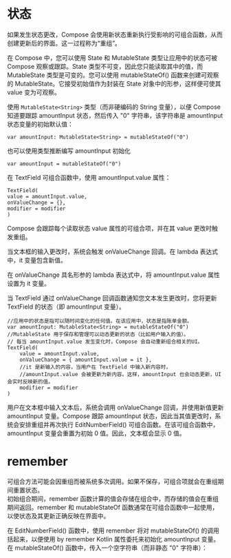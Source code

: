 # 状态
如果发生状态更改，Compose 会使用新状态重新执行受影响的可组合函数，从而创建更新后的界面。这一过程称为“重组”。

在 Compose 中，您可以使用 State 和 MutableState 类型让应用中的状态可被 Compose 观察或跟踪。State 类型不可变，因此您只能读取其中的值，而 MutableState 类型是可变的。您可以使用 mutableStateOf() 函数来创建可观察的 MutableState。它接受初始值作为封装在 State 对象中的形参，这样便可使其 value 变为可观察。

使用 `MutableState<String>` 类型（而非硬编码的 String 变量），以便 Compose 知道要跟踪 amountInput 状态，然后传入 "0" 字符串，该字符串是 amountInput 状态变量的初始默认值：

    var amountInput: MutableState<String> = mutableStateOf("0")

也可以使用类型推断编写 amountInput 初始化

    var amountInput = mutableStateOf("0")


在 TextField 可组合函数中，使用 amountInput.value 属性：

    TextField(
    value = amountInput.value,
    onValueChange = {},
    modifier = modifier
    )

Compose 会跟踪每个读取状态 value 属性的可组合项，并在其 value 更改时触发重组。

当文本框的输入更改时，系统会触发 onValueChange 回调。在 lambda 表达式中，it 变量包含新值。

在 onValueChange 具名形参的 lambda 表达式中，将 amountInput.value 属性设置为 it 变量。

当 TextField 通过 onValueChange 回调函数通知您文本发生更改时，您将更新 TextField 的状态（即 amountInput 变量）。

    //应用中的状态是指可以随时间变化的任何值。在该应用中，状态是指账单金额。
    var amountInput: MutableState<String> = mutableStateOf("0")
    //MutableState 用于保存和管理可以动态更新的状态（比如用户输入的值）。
    // 每当 amountInput.value 发生变化时，Compose 会自动重新组合相关的UI。
    TextField(
        value = amountInput.value,
        onValueChange = { amountInput.value = it },
        //it 是新输入的内容，当用户在 TextField 中输入新内容时，
        //amountInput.value 会被更新为新内容。这样，amountInput 也会动态更新，UI 会实时反映新的值。
        modifier = modifier
    )

用户在文本框中输入文本后，系统会调用 onValueChange 回调，并使用新值更新 amountInput 变量。Compose 跟踪 amountInput 状态，因此当其值更改时，系统会安排重组并再次执行 EditNumberField() 可组合函数。在该可组合函数中，amountInput 变量会重置为初始 0 值。因此，文本框会显示 0 值。

# remember
可组合方法可能会因重组而被系统多次调用。如果不保存，可组合项就会在重组期间重置状态。<br>
初始组合期间，remember 函数计算的值会存储在组合中，而存储的值会在重组期间返回。remember 和 mutableStateOf 函数通常在可组合函数中一起使用，以使状态及其更新正确反映在界面中。

在 EditNumberField() 函数中，使用 remember 将对 mutableStateOf() 的调用括起来，以便使用 by remember Kotlin 属性委托来初始化 amountInput 变量。
在 mutableStateOf() 函数中，传入一个空字符串（而非静态 "0" 字符串）：
